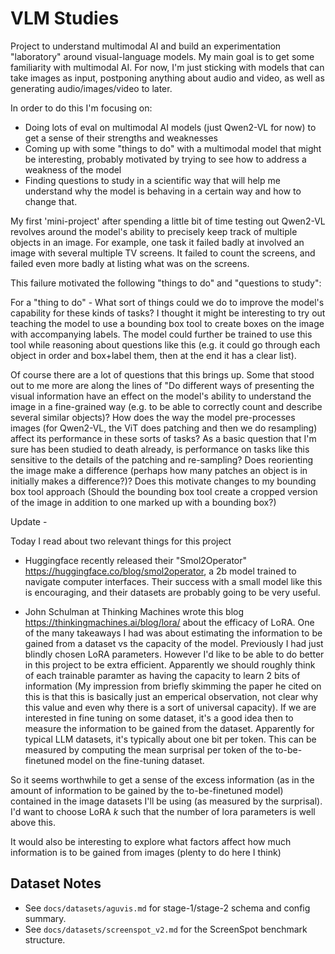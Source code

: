 # VLM Studies

Project to understand multimodal AI and build an experimentation "laboratory" around visual-language models. My main goal is to get some familiarity with multimodal AI. For now, I'm just sticking with models that can take images as input, postponing anything about audio and video, as well as generating audio/images/video to later.

In order to do this I'm focusing on:

- Doing lots of eval on multimodal AI models (just Qwen2-VL for now) to get a sense of their strengths and weaknesses
- Coming up with some "things to do" with a multimodal model that might be interesting, probably motivated by trying to see how to address a weakness of the model
- Finding questions to study in a scientific way that will help me understand why the model is behaving in a certain way and how to change that. 

My first 'mini-project' after spending a little bit of time testing out Qwen2-VL revolves around the model's ability to precisely keep track of multiple objects in an image. For example, one task it failed badly at involved an image with several multiple TV screens. It failed to count the screens, and failed even more badly at listing what was on the screens.

This failure motivated the following "things to do" and "questions to study":

For a "thing to do" - What sort of things could we do to improve the model's capability for these kinds of tasks? I thought it might be interesting to try out teaching the model to use a bounding box tool to create boxes on the image with accompanying labels. The model could further be trained to use this tool while reasoning about questions like this (e.g. it could go through each object in order and box+label them, then at the end it has a clear list).

Of course there are a lot of questions that this brings up. Some that stood out to me more are along the lines of "Do different ways of presenting the visual information have an effect on the model's ability to understand the image in a fine-grained way (e.g. to be able to correctly count and describe several similar objects)? How does the way the model pre-processes images (for Qwen2-VL, the ViT does patching and then we do resampling) affect its performance in these sorts of tasks? As a basic question that I'm sure has been studied to death already, is performance on tasks like this sensitive to the details of the patching and re-sampling? Does reorienting the image make a difference (perhaps how many patches an object is in initially makes a difference?)? Does this motivate changes to my bounding box tool approach (Should the bounding box tool create a cropped version of the image in addition to one marked up with a bounding box?) 

Update -

Today I read about two relevant things for this project

- Huggingface recently released their "Smol2Operator" https://huggingface.co/blog/smol2operator, a 2b model trained to navigate computer interfaces. Their success with a small model like this is encouraging, and their datasets are probably going to be very useful.

- John Schulman at Thinking Machines wrote this blog https://thinkingmachines.ai/blog/lora/ about the efficacy of LoRA. One of the many takeaways I had was about estimating the information to be gained from a dataset vs the capacity of the model. Previously I had just blindly chosen LoRA parameters. However I'd like to be able to do better in this project to be extra efficient. Apparently we should roughly think of each trainable paramter as having the capacity to learn 2 bits of information (My impression from briefly skimming the paper he cited on this is that this is basically just an emperical observation, not clear why this value and even why there is a sort of universal capacity). If we are interested in fine tuning on some dataset, it's a good idea then to measure the information to be gained from the dataset. Apparently for typical LLM datasets, it's typically about one bit per token. This can be measured by computing the mean surprisal per token of the to-be-finetuned model on the fine-tuning dataset. 

So it seems worthwhile to get a sense of the excess information (as in the amount of information to be gained by the to-be-finetuned model) contained in the image datasets I'll be using (as measured by the surprisal). I'd want to choose LoRA $k$ such that the number of lora parameters is well above this.

It would also be interesting to explore what factors affect how much information is to be gained from images (plenty to do here I think)
## Dataset Notes
- See `docs/datasets/aguvis.md` for stage-1/stage-2 schema and config summary.
- See `docs/datasets/screenspot_v2.md` for the ScreenSpot benchmark structure.

